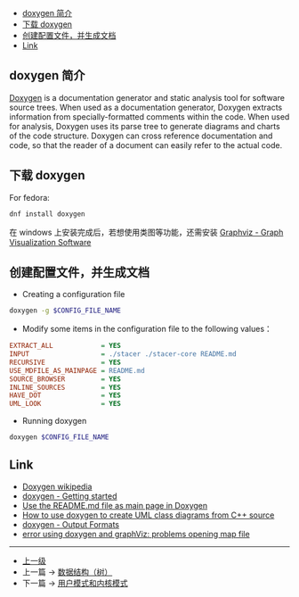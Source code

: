 <!-- 使用 doxygen   -->


<!-- @import "[TOC]" {cmd="toc" depthFrom=1 depthTo=6 orderedList=false} -->

<!-- code_chunk_output -->

- [doxygen 简介](#doxygen-简介)
- [下载 doxygen](#下载-doxygen)
- [创建配置文件，并生成文档](#创建配置文件并生成文档)
- [Link](#link)

<!-- /code_chunk_output -->

## doxygen 简介

[Doxygen](https://www.doxygen.nl/index.html) is a documentation generator and static analysis tool for software source trees. When used as a documentation generator, Doxygen extracts information from specially-formatted comments within the code. When used for analysis, Doxygen uses its parse tree to generate diagrams and charts of the code structure. Doxygen can cross reference documentation and code, so that the reader of a document can easily refer to the actual code.


## 下载 doxygen 

For fedora:
```sh
dnf install doxygen
```

在 windows 上安装完成后，若想使用类图等功能，还需安装 [Graphviz - Graph Visualization Software](https://graphviz.org/)


## 创建配置文件，并生成文档

- Creating a configuration file
```sh
doxygen -g $CONFIG_FILE_NAME
```
- Modify some items in the configuration file to the following values：
```ini
EXTRACT_ALL            = YES 
INPUT                  = ./stacer ./stacer-core README.md
RECURSIVE              = YES 
USE_MDFILE_AS_MAINPAGE = README.md
SOURCE_BROWSER         = YES
INLINE_SOURCES         = YES
HAVE_DOT               = YES 
UML_LOOK               = YES
```
- Running doxygen
```sh
doxygen $CONFIG_FILE_NAME
```



## Link 

- [Doxygen wikipedia](https://en.wikipedia.org/wiki/Doxygen)
- [doxygen - Getting started](https://www.doxygen.nl/manual/starting.html)
- [Use the README.md file as main page in Doxygen](https://stackoverflow.com/questions/13368350/use-the-readme-md-file-as-main-page-in-doxygen)
- [How to use doxygen to create UML class diagrams from C++ source](https://stackoverflow.com/questions/4755913/how-to-use-doxygen-to-create-uml-class-diagrams-from-c-source)
- [doxygen - Output Formats](https://www.doxygen.nl/manual/output.html)
- [error using doxygen and graphViz: problems opening map file](https://stackoverflow.com/questions/24158788/error-using-doxygen-and-graphviz-problems-opening-map-file)

---
- [上一级](README.md)
- 上一篇 -> [数据结构（树）](tree.md)
- 下一篇 -> [用户模式和内核模式](userModeAndKernelMode.md)
